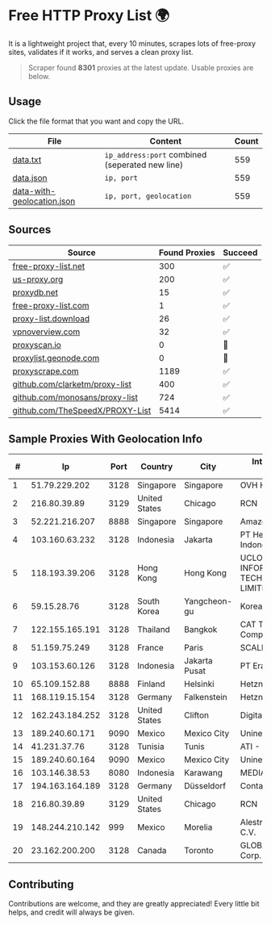 
# Free HTTP Proxy List 🌍

It is a lightweight project that, every 10 minutes, scrapes lots of free-proxy sites, validates if it works, and serves a clean proxy list.


> Scraper found **8301** proxies at the latest update. Usable proxies are below.

## Usage

Click the file format that you want and copy the URL.


|File|Content|Count|
|----|-------|-----|
|[data.txt](https://raw.githubusercontent.com/themiralay/Proxy-List-World/master/data.txt)|`ip_address:port` combined (seperated new line)|559|
|[data.json](https://raw.githubusercontent.com/themiralay/Proxy-List-World/master/data.json)|`ip, port`|559|
|[data-with-geolocation.json](https://raw.githubusercontent.com/themiralay/Proxy-List-World/master/data-with-geolocation.json)|`ip, port, geolocation`|559|

## Sources

|Source|Found Proxies|Succeed|
|------|-------------|-------|
|[free-proxy-list.net](https://free-proxy-list.net)|300|✅|
|[us-proxy.org](https://www.us-proxy.org)|200|✅|
|[proxydb.net](http://proxydb.net)|15|✅|
|[free-proxy-list.com](https://free-proxy-list.com/?page=&port=&type%5B%5D=http&type%5B%5D=https&up_time=0&search=Search)|1|✅|
|[proxy-list.download](https://www.proxy-list.download/HTTP)|26|✅|
|[vpnoverview.com](https://vpnoverview.com/privacy/anonymous-browsing/free-proxy-servers)|32|✅|
|[proxyscan.io](https://www.proxyscan.io)|0|🚫|
|[proxylist.geonode.com](https://proxylist.geonode.com/api/proxy-list?limit=300&page=1&sort_by=lastChecked&sort_type=desc&protocols=http,https)|0|🚫|
|[proxyscrape.com](https://api.proxyscrape.com/v2/?request=displayproxies&protocol=http&timeout=10000&country=all&ssl=all&anonymity=all)|1189|✅|
|[github.com/clarketm/proxy-list](https://raw.githubusercontent.com/clarketm/proxy-list/master/proxy-list-raw.txt)|400|✅|
|[github.com/monosans/proxy-list](https://raw.githubusercontent.com/monosans/proxy-list/main/proxies/http.txt)|724|✅|
|[github.com/TheSpeedX/PROXY-List](https://raw.githubusercontent.com/TheSpeedX/PROXY-List/master/http.txt)|5414|✅|


## Sample Proxies With Geolocation Info

|#|Ip|Port|Country|City|Internet Service Provider|
|-|--|----|-------|----|-------------------------|
|1|51.79.229.202|3128|Singapore|Singapore|OVH Hosting|
|2|216.80.39.89|3129|United States|Chicago|RCN|
|3|52.221.216.207|8888|Singapore|Singapore|Amazon.com, Inc.|
|4|103.160.63.232|3128|Indonesia|Jakarta|PT Herza Digital Indonesia|
|5|118.193.39.206|3128|Hong Kong|Hong Kong|UCLOUD INFORMATION TECHNOLOGY (HK) LIMITED|
|6|59.15.28.76|3128|South Korea|Yangcheon-gu|Korea Telecom|
|7|122.155.165.191|3128|Thailand|Bangkok|CAT Telecom Public Company Limited|
|8|51.159.75.249|3128|France|Paris|SCALEWAY|
|9|103.153.60.126|3128|Indonesia|Jakarta Pusat|PT Era Awan Digital|
|10|65.109.152.88|8888|Finland|Helsinki|Hetzner Online GmbH|
|11|168.119.15.154|3128|Germany|Falkenstein|Hetzner Online GmbH|
|12|162.243.184.252|3128|United States|Clifton|DigitalOcean, LLC|
|13|189.240.60.171|9090|Mexico|Mexico City|Uninet S.A. de C.V.|
|14|41.231.37.76|3128|Tunisia|Tunis|ATI - ISP|
|15|189.240.60.164|9090|Mexico|Mexico City|Uninet S.A. de C.V.|
|16|103.146.38.53|8080|Indonesia|Karawang|MEDIASOLUSISUKSES|
|17|194.163.164.189|3128|Germany|Düsseldorf|Contabo GmbH|
|18|216.80.39.89|3129|United States|Chicago|RCN|
|19|148.244.210.142|999|Mexico|Morelia|Alestra, S. de R.L. de C.V.|
|20|23.162.200.200|3128|Canada|Toronto|GLOBALTELEHOST Corp.|



## Contributing

Contributions are welcome, and they are greatly appreciated! Every
little bit helps, and credit will always be given.

